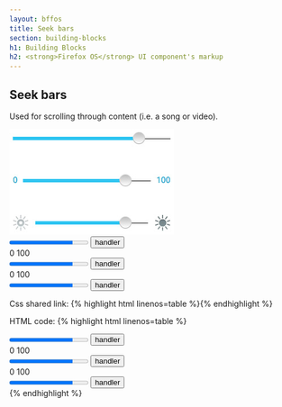 ```yaml
---
layout: bffos
title: Seek bars
section: building-blocks
h1: Building Blocks
h2: <strong>Firefox OS</strong> UI component's markup
---
```


## Seek bars

Used for scrolling through content (i.e. a song or video).

<div>
  <section class="example">
    <img src="../images/BB/seekbars.jpg" alt="Seek bars (Image replacing code)"/>
    <article class="seekbars frame">
      <section role="region">
        <div role="slider" aria-valuemin="0" aria-valuenow="80" aria-valuemax="100" aria-valuetext="slider description">
          <div>
            <progress value="80" max="100"></progress>
            <button>handler</button>
          </div>
        </div>
      </section>
      <section role="region">
        <div role="slider" aria-valuemin="0" aria-valuenow="80" aria-valuemax="100" aria-valuetext="slider description">
          <label>0</label>
          <label>100</label>
          <div>
            <progress value="80" max="100"></progress>
            <button>handler</button>
          </div>
        </div>
      </section>
      <section role="region">
        <div role="slider" aria-valuemin="0" aria-valuenow="80" aria-valuemax="100" aria-valuetext="slider description">
          <label class="icon">0</label>
          <label class="icon">100</label>
          <div>
            <progress value="80" max="100"></progress>
            <button>handler</button>
          </div>
        </div>
      </section>
    </article>
  </section>

  <label>Css shared link:</label>
  {% highlight html linenos=table %}<link rel="stylesheet" type="text/css" href="shared/style_unstable/seekbars.css">{% endhighlight %}

  <label>HTML code:</label>
  {% highlight html linenos=table %}<section role="region">
  <div role="slider" aria-valuemin="0" aria-valuenow="80" aria-valuemax="100" aria-valuetext="slider description">
    <div>
      <progress value="80" max="100"></progress>
      <button>handler</button>
    </div>
  </div>
</section>
<section role="region">
  <div role="slider" aria-valuemin="0" aria-valuenow="80" aria-valuemax="100" aria-valuetext="slider description">
    <label>0</label>
    <label>100</label>
    <div>
      <progress value="80" max="100"></progress>
      <button>handler</button>
    </div>
  </div>
</section>
<section role="region">
  <div role="slider" aria-valuemin="0" aria-valuenow="80" aria-valuemax="100" aria-valuetext="slider description">
    <label class="icon">0</label>
    <label class="icon">100</label>
    <div>
      <progress value="80" max="100"></progress>
      <button>handler</button>
    </div>
  </div>
</section>{% endhighlight %}
</div>